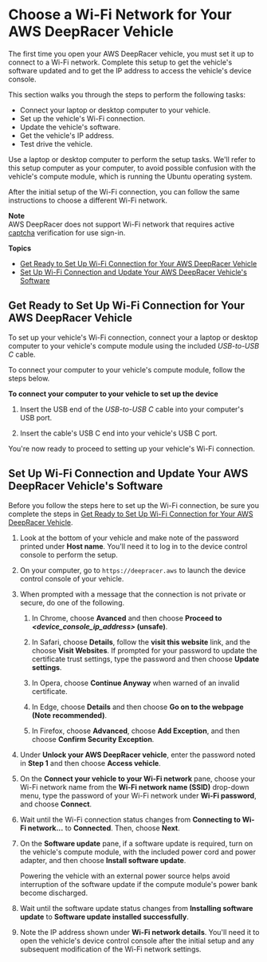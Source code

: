 # Choose a Wi\-Fi Network for Your AWS DeepRacer Vehicle<a name="deepracer-set-up-vehicle"></a>

The first time you open your AWS DeepRacer vehicle, you must set it up to connect to a Wi\-Fi network\. Complete this setup to get the vehicle's software updated and to get the IP address to access the vehicle's device console\. 

This section walks you through the steps to perform the following tasks:
+ Connect your laptop or desktop computer to your vehicle\.
+ Set up the vehicle's Wi\-Fi connection\. 
+ Update the vehicle's software\.
+ Get the vehicle's IP address\. 
+ Test drive the vehicle\.

Use a laptop or desktop computer to perform the setup tasks\. We'll refer to this setup computer as your computer, to avoid possible confusion with the vehicle's compute module, which is running the Ubuntu operating system\. 

After the initial setup of the Wi\-Fi connection, you can follow the same instructions to choose a different Wi\-Fi network\.

**Note**  
 AWS DeepRacer does not support Wi\-Fi network that requires active [captcha](https://en.wikipedia.org/wiki/CAPTCHA) verification for use sign\-in\. 

**Topics**
+ [Get Ready to Set Up Wi\-Fi Connection for Your AWS DeepRacer Vehicle](#deepracer-set-up-vehicle-connect-computer-with-vehicle)
+ [Set Up Wi\-Fi Connection and Update Your AWS DeepRacer Vehicle's Software](#deepracer-set-up-vehicle-wifi-connection)

## Get Ready to Set Up Wi\-Fi Connection for Your AWS DeepRacer Vehicle<a name="deepracer-set-up-vehicle-connect-computer-with-vehicle"></a>

To set up your vehicle's Wi\-Fi connection, connect your a laptop or desktop computer to your vehicle's compute module using the included *USB\-to\-USB C* cable\. 

To connect your computer to your vehicle's compute module, follow the steps below\.

**To connect your computer to your vehicle to set up the device**

1. Insert the USB end of the *USB\-to\-USB C* cable into your computer's USB port\. 

1. Insert the cable's USB C end into your vehicle's USB C port\.

You're now ready to proceed to setting up your vehicle's Wi\-Fi connection\.



## Set Up Wi\-Fi Connection and Update Your AWS DeepRacer Vehicle's Software<a name="deepracer-set-up-vehicle-wifi-connection"></a>

Before you follow the steps here to set up the Wi\-Fi connection, be sure you complete the steps in [Get Ready to Set Up Wi\-Fi Connection for Your AWS DeepRacer Vehicle](#deepracer-set-up-vehicle-connect-computer-with-vehicle)\.

1. Look at the bottom of your vehicle and make note of the password printed under **Host name**\. You'll need it to log in to the device control console to perform the setup\.

1. On your computer, go to `https://deepracer.aws` to launch the device control console of your vehicle\.

1. When prompted with a message that the connection is not private or secure, do one of the following\. 

   1. In Chrome, choose **Avanced** and then choose **Proceed to *<device\_console\_ip\_address>* \(unsafe\)**\.

   1. In Safari, choose **Details**, follow the **visit this website** link, and the choose **Visit Websites**\. If prompted for your password to update the certificate trust settings, type the password and then choose **Update settings**\.

   1. In Opera, choose **Continue Anyway** when warned of an invalid certificate\.

   1. In Edge, choose **Details** and then choose **Go on to the webpage \(Note recommended\)**\.

   1. In Firefox, choose **Advanced**, choose **Add Exception**, and then choose **Confirm Security Exception**\.

1.  Under **Unlock your AWS DeepRacer vehicle**, enter the password noted in **Step 1** and then choose **Access vehicle**\.

1. On the **Connect your vehicle to your Wi\-Fi network** pane, choose your Wi\-Fi network name from the **Wi\-Fi network name \(SSID\)** drop\-down menu, type the password of your Wi\-Fi network under **Wi\-Fi password**, and choose **Connect**\.

   

1. Wait until the Wi\-Fi connection status changes from **Connecting to Wi\-Fi network\.\.\.** to **Connected**\. Then, choose **Next**\.

1. On the **Software update** pane, if a software update is required, turn on the vehicle's compute module, with the included power cord and power adapter, and then choose **Install software update**\. 

    Powering the vehicle with an external power source helps avoid interruption of the software update if the compute module's power bank become discharged\.

1. Wait until the software update status changes from **Installing software update** to **Software update installed successfully**\.

1. Note the IP address shown under **Wi\-Fi network details**\. You'll need it to open the vehicle's device control console after the initial setup and any subsequent modification of the Wi\-Fi network settings\. 

